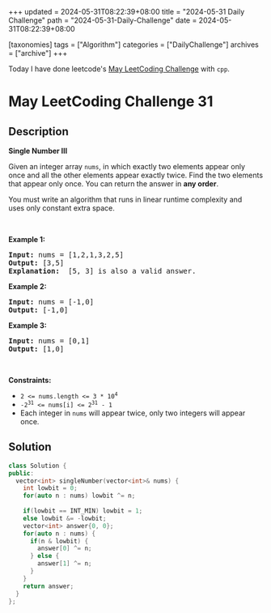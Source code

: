 +++
updated = 2024-05-31T08:22:39+08:00
title = "2024-05-31 Daily Challenge"
path = "2024-05-31-Daily-Challenge"
date = 2024-05-31T08:22:39+08:00

[taxonomies]
tags = ["Algorithm"]
categories = ["DailyChallenge"]
archives = ["archive"]
+++

Today I have done leetcode's [May LeetCoding Challenge](https://leetcode.com/problems/single-number-iii/) with `cpp`.

<!-- more -->

# May LeetCoding Challenge 31

## Description

**Single Number III**

<p>Given an integer array <code>nums</code>, in which exactly two elements appear only once and all the other elements appear exactly twice. Find the two elements that appear only once. You can return the answer in <strong>any order</strong>.</p>

<p>You must write an&nbsp;algorithm that runs in linear runtime complexity and uses&nbsp;only constant extra space.</p>

<p>&nbsp;</p>
<p><strong class="example">Example 1:</strong></p>

<pre>
<strong>Input:</strong> nums = [1,2,1,3,2,5]
<strong>Output:</strong> [3,5]
<strong>Explanation: </strong> [5, 3] is also a valid answer.
</pre>

<p><strong class="example">Example 2:</strong></p>

<pre>
<strong>Input:</strong> nums = [-1,0]
<strong>Output:</strong> [-1,0]
</pre>

<p><strong class="example">Example 3:</strong></p>

<pre>
<strong>Input:</strong> nums = [0,1]
<strong>Output:</strong> [1,0]
</pre>

<p>&nbsp;</p>
<p><strong>Constraints:</strong></p>

<ul>
	<li><code>2 &lt;= nums.length &lt;= 3 * 10<sup>4</sup></code></li>
	<li><code>-2<sup>31</sup> &lt;= nums[i] &lt;= 2<sup>31</sup> - 1</code></li>
	<li>Each integer in <code>nums</code> will appear twice, only two integers will appear once.</li>
</ul>


## Solution

``` cpp
class Solution {
public:
  vector<int> singleNumber(vector<int>& nums) {
    int lowbit = 0;
    for(auto n : nums) lowbit ^= n;
    
    if(lowbit == INT_MIN) lowbit = 1;
    else lowbit &= -lowbit;
    vector<int> answer{0, 0};
    for(auto n : nums) {
      if(n & lowbit) {
        answer[0] ^= n;
      } else {
        answer[1] ^= n;
      }
    }
    return answer;
  }
};

```
